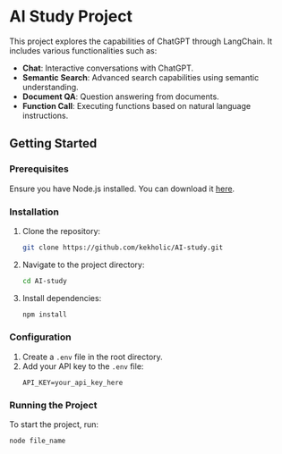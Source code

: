 # AI Study Project

This project explores the capabilities of ChatGPT through LangChain. It includes various functionalities such as:

- **Chat**: Interactive conversations with ChatGPT.
- **Semantic Search**: Advanced search capabilities using semantic understanding.
- **Document QA**: Question answering from documents.
- **Function Call**: Executing functions based on natural language instructions.

## Getting Started

### Prerequisites

Ensure you have Node.js installed. You can download it [here](https://nodejs.org/).

### Installation

1. Clone the repository:
    ```bash
    git clone https://github.com/kekholic/AI-study.git
    ```
2. Navigate to the project directory:
    ```bash
    cd AI-study
    ```
3. Install dependencies:
    ```bash
    npm install
    ```

### Configuration

1. Create a `.env` file in the root directory.
2. Add your API key to the `.env` file:
    ```plaintext
    API_KEY=your_api_key_here
    ```

### Running the Project

To start the project, run:
```bash
node file_name
